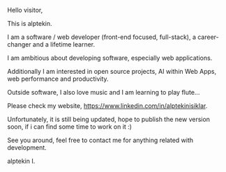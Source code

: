  Hello visitor,
 
This is alptekin. 

I am a software / web developer (front-end focused, full-stack), a career-changer and a lifetime learner.

I am ambitious about developing software, especially web applications. 

Additionally I am interested in open source projects, AI within Web Apps, web performance and productivity.

Outside software, I also love music and I am learning to play flute...
  
Please check my website, https://www.linkedin.com/in/alptekinisiklar. 

Unfortunately, it is still being updated, hope to publish the new version soon, if i can find some time to work on it :)

See you around, feel free to contact me for anything related with development.

alptekin I.
  
<!---
aisiklar/aisiklar is a ✨ special ✨ repository because its `README.md` (this file) appears on your GitHub profile.
You can click the Preview link to take a look at your changes.
--->
